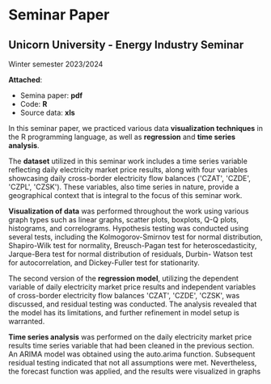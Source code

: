 # Seminar Paper
## Unicorn University - Energy Industry Seminar
Winter semester 2023/2024   

**Attached**:  
* Semina paper: **pdf**  
* Code: **R**   
* Source data: **xls**   

In this seminar paper, we practiced various data **visualization techniques** in the R programming language, as well as **regression** and **time series analysis**.

The **dataset** utilized in this seminar work includes a time series variable reflecting daily electricity market
price results, along with four variables showcasing daily cross-border electricity flow balances ('CZAT',
'CZDE', 'CZPL', 'CZSK'). These variables, also time series in nature, provide a geographical context that is
integral to the focus of this seminar work.

**Visualization of data** was performed throughout the work using various graph types such as linear graphs,
scatter plots, boxplots, Q-Q plots, histograms, and correlograms. Hypothesis testing was conducted using
several tests, including the Kolmogorov-Smirnov test for normal distribution, Shapiro-Wilk test for normality,
Breusch-Pagan test for heteroscedasticity, Jarque-Bera test for normal distribution of residuals, Durbin-
Watson test for autocorrelation, and Dickey-Fuller test for stationarity.

The second version of the **regression model**, utilizing the dependent variable of daily electricity market price
results and independent variables of cross-border electricity flow balances 'CZAT', 'CZDE', 'CZSK', was
discussed, and residual testing was conducted. The analysis revealed that the model has its limitations, and
further refinement in model setup is warranted.

**Time series analysis** was performed on the daily electricity market price results time series variable that had
been cleaned in the previous section. An ARIMA model was obtained using the auto.arima function.
Subsequent residual testing indicated that not all assumptions were met. Nevertheless, the forecast function
was applied, and the results were visualized in graphs

